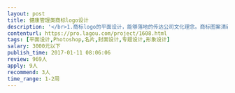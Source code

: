 ```yaml
---                
layout: post       
title: 健康管理类商标logo设计           
description: '</br>1.商标logo的平面设计，能够落地的传达公司文化理念。商标图案清新，时尚。</br>2.人员要求：有设计经验，沟通领会能力强</br>'     
contenturl: https://pro.lagou.com/project/1608.html      
tags: [平面设计,Photoshop,名片,封面设计,专题设计,形象设计]            
salary: 3000元以下          
publish_time: 2017-01-11 08:06:06         
review: 969人                   
apply: 9人                   
recommend: 3人                   
time_range: 1-2周              
---                 
```

